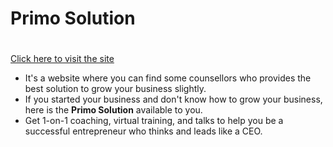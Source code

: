 # Primo Solution<h1>

[Click here to visit the site](https://primo-solutions.netlify.app/)

- It's a website where you can find some counsellors who provides the best solution to grow your business slightly.
- If you started your business and don't know how to grow your business, here is the **Primo Solution** available to you.
- Get 1-on-1 coaching, virtual training, and talks to help you be a successful entrepreneur who thinks and leads like a CEO.
